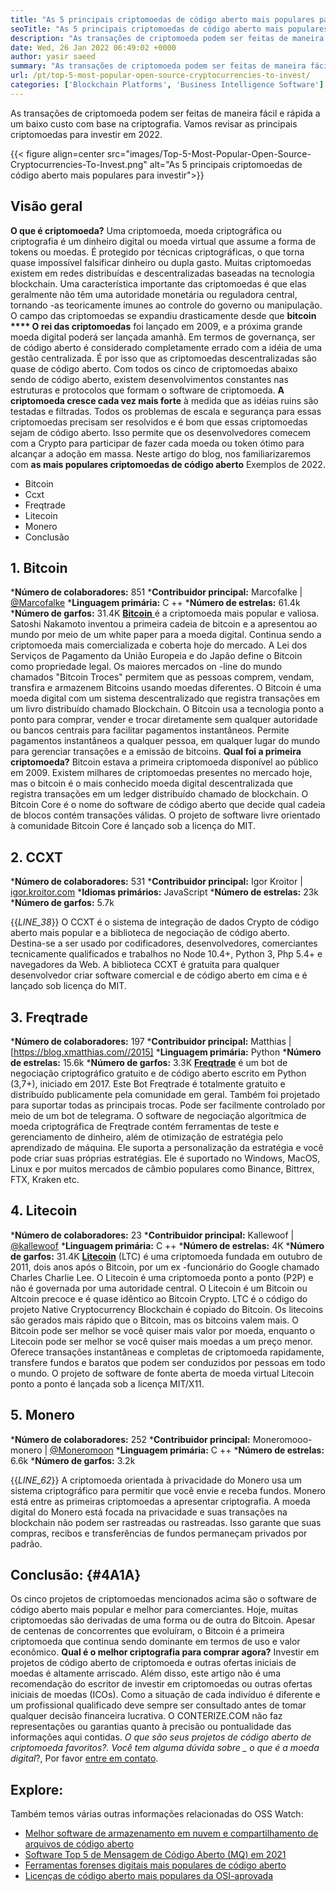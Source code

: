 ```yaml
---
title: "As 5 principais criptomoedas de código aberto mais populares para investir 2022" 
seoTitle: "As 5 principais criptomoedas de código aberto mais populares para investir 2022" 
description: "As transações de criptomoeda podem ser feitas de maneira fácil e rápida a um baixo custo com base em criptografia. Vamos revisar as principais criptomoedas para investir em 2022." 
date: Wed, 26 Jan 2022 06:49:02 +0000
author: yasir saeed
summary: "As transações de criptomoeda podem ser feitas de maneira fácil e rápida a um baixo custo com base em criptografia. Vamos revisar as principais criptomoedas para investir em 2022." 
url: /pt/top-5-most-popular-open-source-cryptocurrencies-to-invest/
categories: ['Blockchain Platforms', 'Business Intelligence Software']
---
```


As transações de criptomoeda podem ser feitas de maneira fácil e rápida a um baixo custo com base na criptografia. Vamos revisar as principais criptomoedas para investir em 2022.

{{< figure align=center src="images/Top-5-Most-Popular-Open-Source-Cryptocurrencies-To-Invest.png" alt="As 5 principais criptomoedas de código aberto mais populares para investir">}}


## **Visão geral**
**O que é criptomoeda?**  Uma criptomoeda, moeda criptográfica ou criptografia é um dinheiro digital ou moeda virtual que assume a forma de tokens ou moedas. É protegido por técnicas criptográficas, o que torna quase impossível falsificar dinheiro ou dupla gasto. Muitas criptomoedas existem em redes distribuídas e descentralizadas baseadas na tecnologia blockchain. Uma característica importante das criptomoedas é que elas geralmente não têm uma autoridade monetária ou reguladora central, tornando -as teoricamente imunes ao controle do governo ou manipulação.
O campo das criptomoedas se expandiu drasticamente desde que **bitcoin  ****  O rei das criptomoedas**  foi lançado em 2009, e a próxima grande moeda digital poderá ser lançada amanhã. Em termos de governança, ser de código aberto é considerado completamente errado com a idéia de uma gestão centralizada. É por isso que as criptomoedas descentralizadas são quase de código aberto.
Com todos os cinco de criptomoedas abaixo sendo de código aberto, existem desenvolvimentos constantes nas estruturas e protocolos que formam o software de criptomoeda. **A criptomoeda cresce cada vez mais forte**  à medida que as idéias ruins são testadas e filtradas. Todos os problemas de escala e segurança para essas criptomoedas precisam ser resolvidos e é bom que essas criptomoedas sejam de código aberto. Isso permite que os desenvolvedores comecem com a Crypto para participar de fazer cada moeda ou token ótimo para alcançar a adoção em massa.
Neste artigo do blog, nos familiarizaremos com **as mais populares criptomoedas de código aberto**  Exemplos de 2022.
  * Bitcoin
  * Ccxt
  * Freqtrade
  * Litecoin
  * Monero
  * Conclusão

## 1. Bitcoin
  ***Número de colaboradores:**  851
  ***Contribuidor principal:**  Marcofalke | [@Marcofalke][1]
  ***Linguagem primária:**  C ++
  ***Número de estrelas:**  61.4k
  ***Número de garfos:**  31.4K
[**Bitcoin** ][2] é a criptomoeda mais popular e valiosa. Satoshi Nakamoto inventou a primeira cadeia de bitcoin e a apresentou ao mundo por meio de um white paper para a moeda digital. Continua sendo a criptomoeda mais comercializada e coberta hoje do mercado. A Lei dos Serviços de Pagamento da União Europeia e do Japão define o Bitcoin como propriedade legal. Os maiores mercados on -line do mundo chamados "Bitcoin Troces" permitem que as pessoas comprem, vendam, transfira e armazenem Bitcoins usando moedas diferentes.
O Bitcoin é uma moeda digital com um sistema descentralizado que registra transações em um livro distribuído chamado Blockchain. O Bitcoin usa a tecnologia ponto a ponto para comprar, vender e trocar diretamente sem qualquer autoridade ou bancos centrais para facilitar pagamentos instantâneos. Permite pagamentos instantâneos a qualquer pessoa, em qualquer lugar do mundo para gerenciar transações e a emissão de bitcoins.
**Qual foi a primeira criptomoeda?**  Bitcoin estava a primeira criptomoeda disponível ao público em 2009. Existem milhares de criptomoedas presentes no mercado hoje, mas o bitcoin é o mais conhecido moeda digital descentralizada que registra transações em um ledger distribuído chamado de blockchain. O Bitcoin Core é o nome do software de código aberto que decide qual cadeia de blocos contém transações válidas. O projeto de software livre orientado à comunidade Bitcoin Core é lançado sob a licença do MIT.

## 2. CCXT
  ***Número de colaboradores:**  531
  ***Contribuidor principal:**  Igor Kroitor | [igor.kroitor.com][3]
  ***Idiomas primários:**  JavaScript
  ***Número de estrelas:**  23k
  ***Número de garfos:**  5.7k

{{_LINE_38_}}
O CCXT é o sistema de integração de dados Crypto de código aberto mais popular e a biblioteca de negociação de código aberto. Destina-se a ser usado por codificadores, desenvolvedores, comerciantes tecnicamente qualificados e trabalhos no Node 10.4+, Python 3, Php 5.4+ e navegadores da Web. A biblioteca CCXT é gratuita para qualquer desenvolvedor criar software comercial e de código aberto em cima e é lançado sob licença do MIT.

## 3. Freqtrade
  ***Número de colaboradores:**  197
  ***Contribuidor principal:**  Matthias | [https://blog.xmatthias.com//2015]
  ***Linguagem primária:**  Python
  ***Número de estrelas:**  15.6k
  ***Número de garfos:**  3.3K
**[Freqtrade][6]**  é um bot de negociação criptográfico gratuito e de código aberto escrito em Python (3,7+), iniciado em 2017. Este Bot Freqtrade é totalmente gratuito e distribuído publicamente pela comunidade em geral. Também foi projetado para suportar todas as principais trocas. Pode ser facilmente controlado por meio de um bot de telegrama.
O software de negociação algorítmica de moeda criptográfica de Freqtrade contém ferramentas de teste e gerenciamento de dinheiro, além de otimização de estratégia pelo aprendizado de máquina. Ele suporta a personalização da estratégia e você pode criar suas próprias estratégias. Ele é suportado no Windows, MacOS, Linux e por muitos mercados de câmbio populares como Binance, Bittrex, FTX, Kraken etc.

## 4. Litecoin
  ***Número de colaboradores:**  23
  ***Contribuidor principal:**  Kallewoof | [@kallewoof][7]
  ***Linguagem primária:**  C ++
  ***Número de estrelas:**  4K
  ***Número de garfos:**  31.4K
**[Litecoin][8]**  (LTC) é uma criptomoeda fundada em outubro de 2011, dois anos após o Bitcoin, por um ex -funcionário do Google chamado Charles Charlie Lee. O Litecoin é uma criptomoeda ponto a ponto (P2P) e não é governada por uma autoridade central. O Litecoin é um Bitcoin ou Altcoin precoce e é quase idêntico ao Bitcoin Crypto. LTC é o código do projeto Native Cryptocurrency Blockchain é copiado do Bitcoin.
Os litecoins são gerados mais rápido que o Bitcoin, mas os bitcoins valem mais. O Bitcoin pode ser melhor se você quiser mais valor por moeda, enquanto o Litecoin pode ser melhor se você quiser mais moedas a um preço menor. Oferece transações instantâneas e completas de criptomoeda rapidamente, transfere fundos e baratos que podem ser conduzidos por pessoas em todo o mundo. O projeto de software de fonte aberta de moeda virtual Litecoin ponto a ponto é lançada sob a licença MIT/X11.

## 5. Monero
  ***Número de colaboradores:**  252
  ***Contribuidor principal:**  Moneromooo-monero | [@Moneromoon][9]
  ***Linguagem primária:**  C ++
  ***Número de estrelas:**  6.6k
  ***Número de garfos:**  3.2k

{{_LINE_62_}}
A criptomoeda orientada à privacidade do Monero usa um sistema criptográfico para permitir que você envie e receba fundos. Monero está entre as primeiras criptomoedas a apresentar criptografia. A moeda digital do Monero está focada na privacidade e suas transações na blockchain não podem ser rastreadas ou rastreadas. Isso garante que suas compras, recibos e transferências de fundos permaneçam privados por padrão.

## **Conclusão:**    {#4A1A}
Os cinco projetos de criptomoedas mencionados acima são o software de código aberto mais popular e melhor para comerciantes. Hoje, muitas criptomoedas são derivadas de uma forma ou de outra do Bitcoin. Apesar de centenas de concorrentes que evoluíram, o Bitcoin é a primeira criptomoeda que continua sendo dominante em termos de uso e valor econômico.
**Qual é o melhor criptografia para comprar agora?**  Investir em projetos de código aberto de criptomoeda e outras ofertas iniciais de moedas é altamente arriscado. Além disso, este artigo não é uma recomendação do escritor de investir em criptomoedas ou outras ofertas iniciais de moedas (ICOs). Como a situação de cada indivíduo é diferente e um profissional qualificado deve sempre ser consultado antes de tomar qualquer decisão financeira lucrativa. O CONTERIZE.COM não faz representações ou garantias quanto à precisão ou pontualidade das informações aqui contidas.
_O que são seus projetos de código aberto de criptomoeda favoritos?. Você tem alguma dúvida sobre _ o que é a moeda digital_?, Por favor [entre em contato][11].

## Explore:
Também temos várias outras informações relacionadas do OSS Watch:
  * [Melhor software de armazenamento em nuvem e compartilhamento de arquivos de código aberto][12]
  * [Software Top 5 de Mensagem de Código Aberto (MQ) em 2021][13]
  * [Ferramentas forenses digitais mais populares de código aberto][14]
  * [Licenças de código aberto mais populares da OSI-aprovada][15]

  
[1]: https://twitter.com/spyced?lang=en
[2]: https://github.com/bitcoin/bitcoin
[3]: http://igor.kroitor.com/
[4]: https://github.com/ccxt/ccxt
[5]: https://twitter.com/liggitt?lang=en
[6]: https://github.com/freqtrade/freqtrade
[7]: https://twitter.com/brian_coca?lang=en
[8]: https://github.com/litecoin-project/litecoin
[9]: https://twitter.com/timograham?lang=en
[10]: https://github.com/monero-project/monero
[11]: mailto:yasir.saeed@aspose.com
[12]: https://products.containerize.com/backup-and-sync/
[13]: https://blog.containerize.com/message-queue-software/top-5-open-source-message-queue-software-in-2021/
[14]: https://blog.containerize.com/digital-forensic-tools/top-5-open-source-digital-forensic-tools-in-2021/
[15]: https://blog.containerize.com/licenses-standards/top-5-most-popular-osi-approved-open-source-licenses-of-2021/
